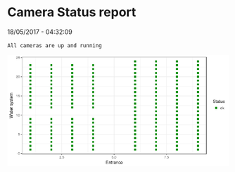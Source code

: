 Camera Status report
================
18/05/2017 - 04:32:09

    All cameras are up and running

![](camreport_files/figure-markdown_github/unnamed-chunk-2-1.png)
